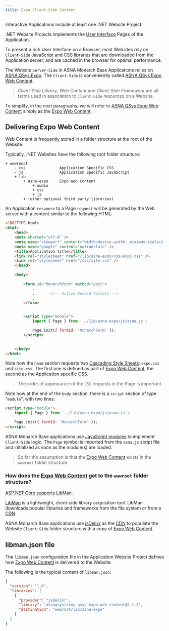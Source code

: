 ```yaml
---
title: Expo Client-Side Content
---
```


Interactive Applications include at least one .NET Website Project.

.NET Website Projects implements the [User Interface](https://en.wikipedia.org/wiki/User_interface) Pages of the Application.

To present a rich User Interface on a Browser, most Websites rely on `Client-Side` JavaScript and CSS libraries that are downloaded from the Application server, and are cached in the browser for optimal performance.

The Website `Server-Side` in ASNA Monarch Base Applications relies on [ASNA.QSys.Expo](reference/asna-qsys-expo/expo-tags/expo-tags-intro.md). The `Client-Side` is conveniently called [ASNA QSys Expo Web Content](https://github.com/asnaqsys/asna-qsys-expo-web-content).

>*Client-Side Library*, *Web Content* and *Client-Side Framework* are all terms used in association to `Client-Side` resources on a Website.

To simplify, in the next paragraphs, we will refer to [ASNA QSys Expo Web Content](https://github.com/asnaqsys/asna-qsys-expo-web-content) simply as the [Expo Web Content](https://github.com/asnaqsys/asna-qsys-expo-web-content).

## Delivering Expo Web Content

Web Content is frequently stored in a folder structure at the root of the Website.

Typically, .NET Websites have the following root folder structure:

```
+ wwwrooot
    - css               Application Specific CSS
    - js                Application Specific JavaScript  
    + lib
        + asna-expo     Expo Web Content
            + audio
            + css
            + js
        + (other optional third party libraries)
```

An Application `response` to a Page `request` will be generated by the Web server with a content similar to the following HTML:

```html
<!DOCTYPE html>
<html>
    <head>
    <meta charset="utf-8" />
    <meta name="viewport" content="width=device-width, minimum-scale=1.0, maximum-scale=1.0" />
    <meta name="google" content="notranslate" />
    <title>Application title</title>
    <link rel="stylesheet" href="/lib/asna-expo/css/expo.css" />
    <link rel="stylesheet" href="/css/site.css" />
    </head>

    <body>
        
        <form id="MonarchForm" method="post">
            .
            .       <!-- Active Record formats -->
            .
        </form>


        <script type="module">
            import { Page } from '../lib/asna-expo/js/asna.js';

            Page.init({ formId: 'MonarchForm' });
        </script>

        
    </body>
</html>
```

Note how the `head` section requests two [Cascading Style Sheets](https://en.wikipedia.org/wiki/CSS): `expo.css` and `site.css`. The first one is defined as part of [Expo Web Content](https://github.com/asnaqsys/asna-qsys-expo-web-content), the second as the Application specific [CSS](https://en.wikipedia.org/wiki/CSS).

>The order of appearance of the `CSS` requests in the Page is important.

Note how at the end of the `body` section, there is a `script` section of type "`module`", with two lines:

```html
<script type="module">
    import { Page } from '../lib/asna-expo/js/asna.js';

    Page.init({ formId: 'MonarchForm' });
</script>
```

ASNA Monarch Base applications use [JavaScript modules](https://developer.mozilla.org/en-US/docs/Web/JavaScript/Guide/Modules) to implement `Client-Side` logic. The `Page` symbol is imported from the `asna.js` script file and initialized as soon as the module(s) are loaded.

>So far the assumption is that the [Expo Web Content](https://github.com/asnaqsys/asna-qsys-expo-web-content) exists in the `wwwroot` folder structure.

### How does the [Expo Web Content](https://github.com/asnaqsys/asna-qsys-expo-web-content) get to the `wwwroot` folder structure?

[ASP.NET Core supports LibMan](https://docs.microsoft.com/en-us/aspnet/core/client-side/libman/libman-vs?view=aspnetcore-6.0). 

[LibMan](https://docs.microsoft.com/en-us/aspnet/core/client-side/libman/?view=aspnetcore-6.0) is a lightweight, client-side library acquisition tool. LibMan downloads popular libraries and frameworks from the file system or from a [CDN](https://en.wikipedia.org/wiki/Content_delivery_network).

ASNA Monarch Base applications use [jsDelivr](https://www.jsdelivr.com/) as the [CDN](https://en.wikipedia.org/wiki/Content_delivery_network) to populate the Website `Client-Side` folder structure with a copy of [Expo Web Content](https://github.com/asnaqsys/asna-qsys-expo-web-content).


## libman.json file

The `libman.json` configuration file in the Application Website Project defines how [Expo Web Content](https://github.com/asnaqsys/asna-qsys-expo-web-content) is delivered to the Website.

The following is the typical content of `libman.json`:

```json
{
  "version": "1.0",
  "libraries": [
    {
      "provider": "jsdelivr",
      "library": "asnaqsys/asna-qsys-expo-web-content@2.1.3",
      "destination": "wwwroot/lib/asna-expo"
    }
  ]
}
```





